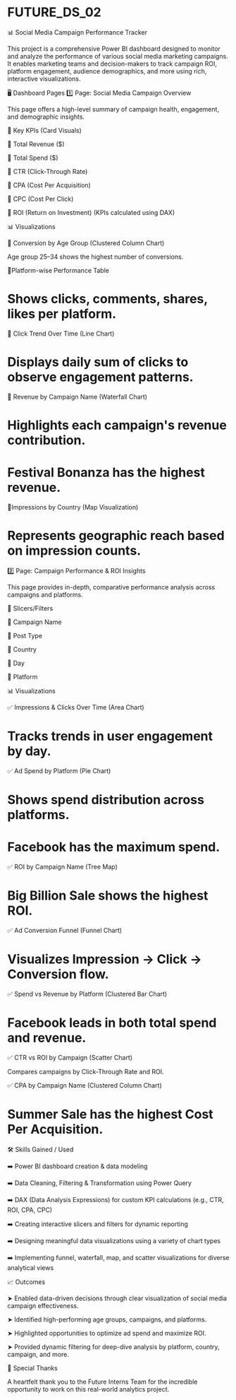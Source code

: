 # FUTURE_DS_02

📊 Social Media Campaign Performance Tracker

This project is a comprehensive Power BI dashboard designed to monitor and analyze the performance of various social media marketing campaigns. It enables marketing teams and decision-makers to track campaign ROI, platform engagement, audience demographics, and more using rich, interactive visualizations.

🖥️ Dashboard Pages
1️⃣ Page: Social Media Campaign Overview

This page offers a high-level summary of campaign health, engagement, and demographic insights.

🔶 Key KPIs (Card Visuals)

💠 Total Revenue ($)

💠 Total Spend ($)

💠 CTR (Click-Through Rate)

💠 CPA (Cost Per Acquisition)

💠 CPC (Cost Per Click)

💠 ROI (Return on Investment)
(KPIs calculated using DAX)

📊 Visualizations

💠 Conversion by Age Group (Clustered Column Chart)

Age group 25–34 shows the highest number of conversions.

💠Platform-wise Performance Table

# Shows clicks, comments, shares, likes per platform.

💠 Click Trend Over Time (Line Chart)

#  Displays daily sum of clicks to observe engagement patterns.

💠 Revenue by Campaign Name (Waterfall Chart)

# Highlights each campaign's revenue contribution.

# Festival Bonanza has the highest revenue.

💠Impressions by Country (Map Visualization)

# Represents geographic reach based on impression counts.

2️⃣ Page: Campaign Performance & ROI Insights

This page provides in-depth, comparative performance analysis across campaigns and platforms.

🧰 Slicers/Filters

🔸 Campaign Name

🔸 Post Type

🔸 Country

🔸 Day

🔸 Platform

📊 Visualizations

✅ Impressions & Clicks Over Time (Area Chart)

# Tracks trends in user engagement by day.

✅ Ad Spend by Platform (Pie Chart)

# Shows spend distribution across platforms.

# Facebook has the maximum spend.

✅ ROI by Campaign Name (Tree Map)

# Big Billion Sale shows the highest ROI.

✅ Ad Conversion Funnel (Funnel Chart)

# Visualizes Impression → Click → Conversion flow.

✅ Spend vs Revenue by Platform (Clustered Bar Chart)

# Facebook leads in both total spend and revenue.

✅ CTR vs ROI by Campaign (Scatter Chart)

Compares campaigns by Click-Through Rate and ROI.

✅ CPA by Campaign Name (Clustered Column Chart)

# Summer Sale has the highest Cost Per Acquisition.

🛠️ Skills Gained / Used

➡️ Power BI dashboard creation & data modeling

➡️ Data Cleaning, Filtering & Transformation using Power Query

➡️ DAX (Data Analysis Expressions) for custom KPI calculations (e.g., CTR, ROI, CPA, CPC)

➡️ Creating interactive slicers and filters for dynamic reporting

➡️ Designing meaningful data visualizations using a variety of chart types

➡️ Implementing funnel, waterfall, map, and scatter visualizations for diverse analytical views

📈 Outcomes

➤ Enabled data-driven decisions through clear visualization of social media campaign effectiveness.

➤ Identified high-performing age groups, campaigns, and platforms.

➤ Highlighted opportunities to optimize ad spend and maximize ROI.

➤ Provided dynamic filtering for deep-dive analysis by platform, country, campaign, and more.

🙏 Special Thanks

A heartfelt thank you to the Future Interns Team for the incredible opportunity to work on this real-world analytics project. 
